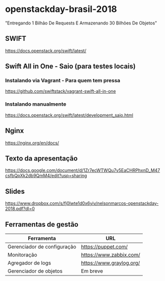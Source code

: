 # openstackday-brasil-2018
"Entregando 1 Bilhão De Requests E Armazenando 30 Bilhões De Objetos"

## SWIFT
https://docs.openstack.org/swift/latest/

## Swift All in One - Saio (para testes locais)

### Instalando via Vagrant - Para quem tem pressa
https://github.com/swiftstack/vagrant-swift-all-in-one

### Instalando manualmente
https://docs.openstack.org/swift/latest/development_saio.html

## Nginx

https://nginx.org/en/docs/

## Texto da apresentação

https://docs.google.com/document/d/1Zr7ecWTWQu7v5EaCHRPhxnD_M47csfbQpXk2db9QmM4/edit?usp=sharing

## Slides
https://www.dropbox.com/s/fj0lwte1d0x6yiv/nelsonmarcos-openstackday-2018.pdf?dl=0

## Ferramentas de gestão
|Ferramenta|URL|
|---|---|
|Gerenciador de configuração|https://puppet.com/|
|Monitoração| https://www.zabbix.com/|
|Agregador de logs| https://www.graylog.org/|
|Gerenciador de objetos| Em breve|
